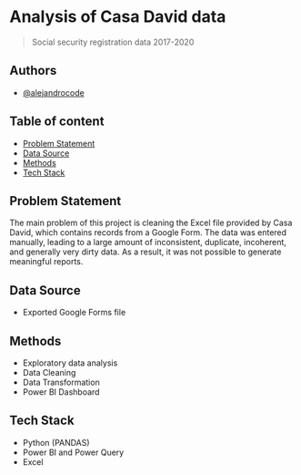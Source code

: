# Analysis of Casa David data
> Social security registration data 2017-2020

## Authors
- [@alejandrocode](https://github.com/alejandroCodee)

## Table of content
- [Problem Statement](#problem-statement)
- [Data Source](#data-source)
- [Methods](#methods)
- [Tech Stack](#tech-stack)
  
## Problem Statement
The main problem of this project is cleaning the Excel file provided by Casa David, 
which contains records from a Google Form. The data was entered manually, leading to a large amount of inconsistent, 
duplicate, incoherent, and generally very dirty data. As a result, it was not possible to generate meaningful reports.

## Data Source
- Exported Google Forms file

## Methods
- Exploratory data analysis
- Data Cleaning
- Data Transformation
- Power BI Dashboard

## Tech Stack
- Python (PANDAS)
- Power BI and Power Query
- Excel

  
